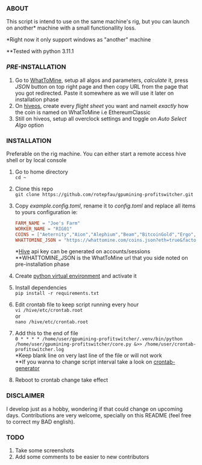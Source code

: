 ### **ABOUT**

This script is intend to use on the same machine's rig, but you can launch on another\* machine with a small functionallity loss.

\*Right now it only support windows as "another" machine

\*\*Tested with python 3.11.1

### **_PRE_-INSTALLATION**

1. Go to [WhatToMine](https://whattomine.com), setup all algos and parameters, _calculate_ it, press _JSON_ button on top right page and then copy URL from the page that you got redirected. Paste it somewhere as we will use it later on installation phase
2. On [hiveos](https://the.hiveos.farm), create every _flight sheet_ you want and nameit _exactly_ how the coin is named on WhatToMine i.e EthereumClassic
3. Still on hiveos, setup all overclock settings and toggle on _Auto Select Algo_ option

### **INSTALLATION**

Preferable on the rig machine. You can either start a remote access hive shell or by local console

1. Go to home directory<br>
   `cd ~`
2. Clone this repo<br>
   `git clone https://github.com/rotepfau/gpumining-profitswitcher.git`<br>
3. Copy _example.config.toml_, rename it to _config.toml_ and replace all items to yours configuration ie:<br>

   ```toml
   FARM_NAME = "Joe's Farm"
   WORKER_NAME = "RIG01"
   COINS = ["Aeternity","Aion","Alephium","Beam","BitcoinGold","Ergo","EthereumClassic","Flux","Kaspa","Ravencoin","Zano"]
   WHATTOMINE_JSON = "https://whattomine.com/coins.json?eth=true&factor%5Beth_hr%5D=116.0&factor%5Beth_p%5D=360.0&e4g=true&factor%5Be4g_hr%5D=132.0&factor%5Be4g_p%5D=360.0&zh=true&factor%5Bzh_hr%5D=132.0&factor%5Bzh_p%5D=320.0&cnh=true&factor%5Bcnh_hr%5D=2600.0&factor%5Bcnh_p%5D=360.0&cng=true&factor%5Bcng_hr%5D=4600.0&factor%5Bcng_p%5D=360.0&s5r=true&factor%5Bs5r_hr%5D=1.12&factor%5Bs5r_p%5D=240.0&factor%5Bcx_hr%5D=0.0&factor%5Bcx_p%5D=0.0&eqa=true&factor%5Beqa_hr%5D=624.0&factor%5Beqa_p%5D=320.0&cc=true&factor%5Bcc_hr%5D=17.2&factor%5Bcc_p%5D=320.0&cr29=true&factor%5Bcr29_hr%5D=17.2&factor%5Bcr29_p%5D=360.0&hh=true&factor%5Bhh_hr%5D=1180.0&factor%5Bhh_p%5D=320.0&ct32=true&factor%5Bct32_hr%5D=1.0&factor%5Bct32_p%5D=320.0&eqb=true&factor%5Beqb_hr%5D=44.0&factor%5Beqb_p%5D=320.0&b3=true&factor%5Bb3_hr%5D=2.56&factor%5Bb3_p%5D=320.0&factor%5Bns_hr%5D=0.0&factor%5Bns_p%5D=0.0&al=true&factor%5Bal_hr%5D=230.0&factor%5Bal_p%5D=360.0&factor%5Bops_hr%5D=0.0&factor%5Bops_p%5D=0.0&eqz=true&factor%5Beqz_hr%5D=78.0&factor%5Beqz_p%5D=360.0&zlh=true&factor%5Bzlh_hr%5D=104.0&factor%5Bzlh_p%5D=320.0&kpw=true&factor%5Bkpw_hr%5D=42.4&factor%5Bkpw_p%5D=320.0&ppw=true&factor%5Bppw_hr%5D=42.4&factor%5Bppw_p%5D=320.0&x25x=true&factor%5Bx25x_hr%5D=11.6&factor%5Bx25x_p%5D=360.0&fpw=true&factor%5Bfpw_hr%5D=40.0&factor%5Bfpw_p%5D=360.0&vh=true&factor%5Bvh_hr%5D=1.84&factor%5Bvh_p%5D=360.0&factor%5Bcost%5D=0.0&factor%5Bcost_currency%5D=USD&sort=Revenue&volume=0&revenue=24h&factor%5Bexchanges%5D%5B%5D=&factor%5Bexchanges%5D%5B%5D=binance&factor%5Bexchanges%5D%5B%5D=bitfinex&factor%5Bexchanges%5D%5B%5D=bitforex&factor%5Bexchanges%5D%5B%5D=bittrex&factor%5Bexchanges%5D%5B%5D=coinex&factor%5Bexchanges%5D%5B%5D=exmo&factor%5Bexchanges%5D%5B%5D=gate&factor%5Bexchanges%5D%5B%5D=graviex&factor%5Bexchanges%5D%5B%5D=hitbtc&factor%5Bexchanges%5D%5B%5D=ogre&factor%5Bexchanges%5D%5B%5D=poloniex&factor%5Bexchanges%5D%5B%5D=stex&dataset=Main"
   ```

   \*[Hive](hiveon.com) api key can be generated on accounts/sessions<br>
   \*\*WHATTOMINE_JSON is the WhatToMine url that you side noted on pre-installation phase

4. Create [python virtual environment](https://docs.python.org/3/library/venv.html) and activate it
5. Install dependencies<br>
   `pip install -r requirements.txt`
6. Edit crontab file to keep script running every hour<br>
   `vi /hive/etc/crontab.root`<br>
   or<br>
   `nano /hive/etc/crontab.root`
7. Add this to the end of file<br>
   `0 * * * * /home/user/gpumining-profitswitcher/.venv/bin/python /home/user/gpumining-profitswitcher/core.py &>> /home/user/crontab-profitswitcher.log`<br>
   \*Keep blank line on very last line of the file or will not work<br>
   \*\*If you wanna to change script interval take a look on [crontab-generator](https://crontab-generator.com)
8. Reboot to crontab change take effect

### **DISCLAIMER**

I develop just as a hobby, wondering if that could change on upcoming days. Contributions are very welcome, specially on this README (feel free to correct my BAD english).

### **TODO**

1. Take some screenshots
2. Add some comments to be easier to new contributors
